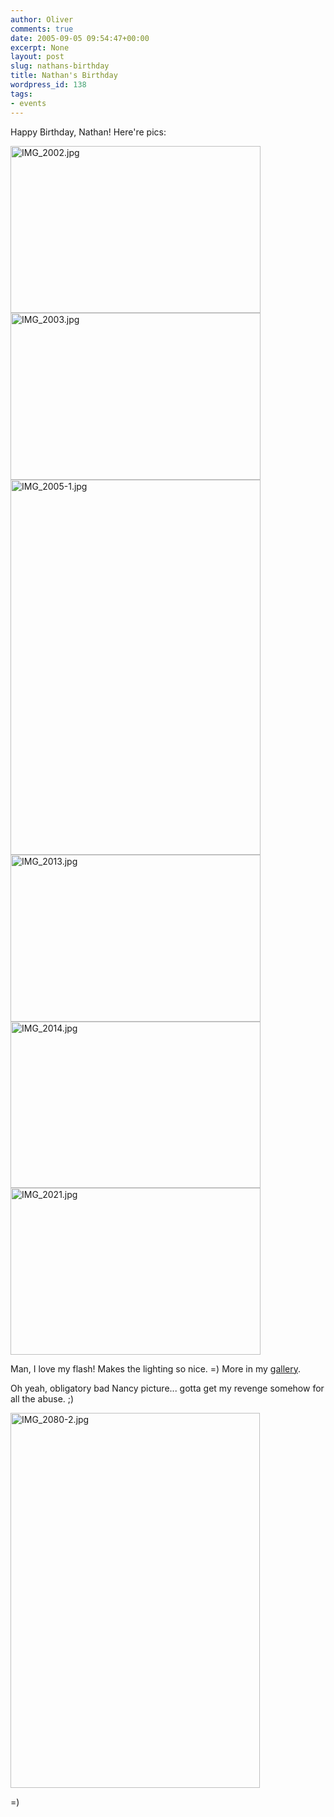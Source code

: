 ```yaml
---
author: Oliver
comments: true
date: 2005-09-05 09:54:47+00:00
excerpt: None
layout: post
slug: nathans-birthday
title: Nathan's Birthday
wordpress_id: 138
tags:
- events
---
```


Happy Birthday, Nathan!  Here're pics:

<img alt="IMG_2002.jpg" src="http://www.oliverweb.com/images05/blog/IMG_2002.jpg" width="400" height="267" />

<img alt="IMG_2003.jpg" src="http://www.oliverweb.com/images05/blog/IMG_2003.jpg" width="400" height="267" />

<img alt="IMG_2005-1.jpg" src="http://www.oliverweb.com/images05/blog/IMG_2005-1.jpg" width="400" height="600" />

<img alt="IMG_2013.jpg" src="http://www.oliverweb.com/images05/blog/IMG_2013.jpg" width="400" height="267" />

<img alt="IMG_2014.jpg" src="http://www.oliverweb.com/images05/blog/IMG_2014.jpg" width="400" height="266" />

<img alt="IMG_2021.jpg" src="http://www.oliverweb.com/images05/blog/IMG_2021.jpg" width="400" height="267" />

Man, I love my flash! Makes the lighting so nice. =)  More in my <a href="http://www.oliverweb.com/gallery/NathansBirthday">gallery</a>.

Oh yeah, obligatory bad Nancy picture... gotta get my revenge somehow for all the abuse. ;)

<img alt="IMG_2080-2.jpg" src="http://www.oliverweb.com/images05/blog/IMG_2080-2.jpg" width="399" height="600" />

=)